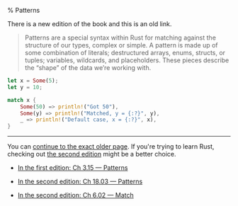 % Patterns

There is a new edition of the book and this is an old link.

> Patterns are a special syntax within Rust for matching against the structure of our types, complex or simple.
> A pattern is made up of some combination of literals; destructured arrays, enums, structs, or tuples; variables, wildcards, and placeholders.
> These pieces describe the “shape” of the data we’re working with.

```rust
let x = Some(5);
let y = 10;

match x {
    Some(50) => println!("Got 50"),
    Some(y) => println!("Matched, y = {:?}", y),
    _ => println!("Default case, x = {:?}", x),
}
```

---

You can [continue to the exact older page][1].
If you're trying to learn Rust, checking out [the second edition][2] might be a better choice.

* [In the first edition: Ch 3.15 — Patterns][1]

* [In the second edition: Ch 18.03 — Patterns][2]

* [In the second edition: Ch 6.02 — Match][3]


[1]: first-edition/patterns.html
[2]: second-edition/ch18-00-patterns.html
[3]: second-edition/ch06-02-match.html#patterns-that-bind-to-values
